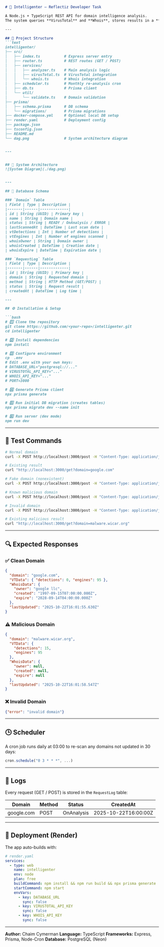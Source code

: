 ```markdown
# 🧠 Intelligenter – Reflectiz Developer Task

A Node.js + TypeScript REST API for domain intelligence analysis.  
The system queries **VirusTotal** and **Whois**, stores results in a **PostgreSQL (Neon)** database, and refreshes results automatically with a **scheduler (cron job)**.

---

## 📁 Project Structure
```text
intelligenter/
├── src/
│   ├── index.ts           # Express server entry
│   ├── router.ts          # REST routes (GET / POST)
│   ├── services/
│   │   ├── analyzer.ts    # Main analysis logic
│   │   ├── virusTotal.ts  # VirusTotal integration
│   │   └── whois.ts       # Whois integration
│   ├── scheduler.ts       # Monthly re-analysis cron
│   ├── db.ts              # Prisma client
│   └── util/
│       └── validate.ts    # Domain validation
├── prisma/
│   ├── schema.prisma      # DB schema
│   └── migrations/        # Prisma migrations
├── docker-compose.yml     # Optional local DB setup
├── render.yaml            # Deployment config
├── package.json
├── tsconfig.json
├── README.md
└── dag.png                # System architecture diagram


---


## 🧩 System Architecture
![System Diagram](./dag.png)


---

## 🧱 Database Schema

### `Domain` Table
| Field | Type | Description |
|-------|------|-------------|
| id | String (UUID) | Primary key |
| name | String | Domain name |
| status | String | READY / OnAnalysis / ERROR |
| lastScannedAt | DateTime | Last scan date |
| vtDetections | Int | Number of detections |
| vtEngines | Int | Number of engines scanned |
| whoisOwner | String | Domain owner |
| whoisCreated | DateTime | Creation date |
| whoisExpire | DateTime | Expiration date |

### `RequestLog` Table
| Field | Type | Description |
|-------|------|-------------|
| id | String (UUID) | Primary key |
| domain | String | Requested domain |
| method | String | HTTP Method (GET/POST) |
| status | String | Request result |
| createdAt | DateTime | Log time |

---

## ⚙️ Installation & Setup

```bash
# 1️⃣ Clone the repository
git clone https://github.com/<your-repo>/intelligenter.git
cd intelligenter

# 2️⃣ Install dependencies
npm install

# 3️⃣ Configure environment
cp  .env
# Edit .env with your own keys:
# DATABASE_URL="postgresql://..."
# VIRUSTOTAL_API_KEY="..."
# WHOIS_API_KEY="..."
# PORT=3000

# 4️⃣ Generate Prisma client
npx prisma generate

# 5️⃣ Run initial DB migration (creates tables)
npx prisma migrate dev --name init

# 6️⃣ Run server (dev mode)
npm run dev
````

---

## 🧪 Test Commands

```bash
# Normal domain
curl -X POST http://localhost:3000/post -H "Content-Type: application/json" -d '{"domain":"google.com"}'

# Existing result
curl "http://localhost:3000/get?domain=google.com"

# Fake domain (nonexistent)
curl -X POST http://localhost:3000/post -H "Content-Type: application/json" -d '{"domain":"noexistingsiteevil.biz"}'

# Known malicious domain
curl -X POST http://localhost:3000/post -H "Content-Type: application/json" -d '{"domain":"malware.wicar.org"}'

# Invalid domain
curl -X POST http://localhost:3000/post -H "Content-Type: application/json" -d '{"domain":"not@valid"}'

# Existing malicious result
curl "http://localhost:3000/get?domain=malware.wicar.org"
```

---

## 🔍 Expected Responses

### ✅ Clean Domain

```json
{
  "domain": "google.com",
  "VTData": { "detections": 0, "engines": 95 },
  "WhoisData": {
    "owner": "google llc",
    "created": "1997-09-15T07:00:00.000Z",
    "expire": "2028-09-14T04:00:00.000Z"
  },
  "lastUpdated": "2025-10-22T16:01:55.630Z"
}
```

### ⚠️ Malicious Domain

```json
{
  "domain": "malware.wicar.org",
  "VTData": {
    "detections": 15,
    "engines": 95
  },
  "WhoisData": {
    "owner": null,
    "created": null,
    "expire": null
  },
  "lastUpdated": "2025-10-22T16:01:58.547Z"
}
```

### ❌ Invalid Domain

```json
{"error": "invalid domain"}
```

---

## 🕒 Scheduler

A cron job runs daily at 03:00 to re-scan any domains not updated in 30 days:

```ts
cron.schedule("0 3 * * *", ...)
```

---

## 🧾 Logs

Every request (GET / POST) is stored in the `RequestLog` table:

| Domain     | Method | Status     | CreatedAt            |
| ---------- | ------ | ---------- | -------------------- |
| google.com | POST   | OnAnalysis | 2025-10-22T16:00:00Z |

---

## 🚀 Deployment (Render)

The app auto-builds with:

```yaml
# render.yaml
services:
  - type: web
    name: intelligenter
    env: node
    plan: free
    buildCommand: npm install && npm run build && npx prisma generate
    startCommand: npm start
    envVars:
      - key: DATABASE_URL
        sync: false
      - key: VIRUSTOTAL_API_KEY
        sync: false
      - key: WHOIS_API_KEY
        sync: false
```

---

**Author:** Chaim Cymerman
**Language:** TypeScript
**Frameworks:** Express, Prisma, Node-Cron
**Database:** PostgreSQL (Neon)

```
```
